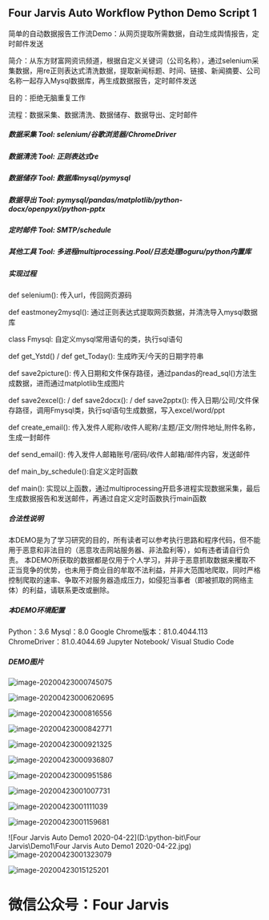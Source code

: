 ## Four Jarvis Auto Workflow Python Demo Script 1

简单的自动数据报告工作流Demo：从网页提取所需数据，自动生成舆情报告，定时邮件发送

简介：从东方财富网资讯频道，根据自定义关键词（公司名称），通过selenium采集数据，用re正则表达式清洗数据，提取新闻标题、时间、链接、新闻摘要、公司名称一起存入Mysql数据库，再生成数据报告，定时邮件发送

目的：拒绝无脑重复工作

流程：数据采集、数据清洗、数据储存、数据导出、定时邮件

##### 数据采集 Tool: selenium/谷歌浏览器/ChromeDriver

##### 数据清洗 Tool: 正则表达式re

##### 数据储存 Tool: 数据库mysql/pymysql

##### 数据导出 Tool: pymysql/pandas/matplotlib/python-docx/openpyxl/python-pptx

##### 定时邮件 Tool: SMTP/schedule

##### 其他工具 Tool: 多进程multiprocessing.Pool/日志处理loguru/python内置库

##### 实现过程

def selenium(): 传入url，传回网页源码

def eastmoney2mysql(): 通过正则表达式提取网页数据，并清洗导入mysql数据库

class Fmysql: 自定义mysql常用语句的类，执行sql语句

def get_Ystd() / def get_Today(): 生成昨天/今天的日期字符串

def save2picture(): 传入日期和文件保存路径，通过pandas的read_sql()方法生成数据，进而通过matplotlib生成图片

def save2excel():  / def save2docx(): / def save2pptx(): 传入日期/公司/文件保存路径，调用Fmysql类，执行sql语句生成数据，写入excel/word/ppt

def create_email(): 传入发件人昵称/收件人昵称/主题/正文/附件地址,附件名称，生成一封邮件

def send_email(): 传入发件人邮箱账号/密码/收件人邮箱/邮件内容，发送邮件

def main_by_schedule():自定义定时函数

def main():  实现以上函数，通过multiprocessing开启多进程实现数据采集，最后生成数据报告和发送邮件，再通过自定义定时函数执行main函数

##### 合法性说明

本DEMO是为了学习研究的目的，所有读者可以参考执行思路和程序代码，但不能用于恶意和非法目的（恶意攻击网站服务器、非法盈利等），如有违者请自行负责。
本DEMO所获取的数据都是仅用于个人学习，并非于恶意抓取数据来攫取不正当竞争的优势，也未用于商业目的牟取不法利益，并非大范围地爬取，同时严格控制爬取的速率、争取不对服务器造成压力，如侵犯当事者（即被抓取的网络主体）的利益，请联系更改或删除。

##### 本DEMO环境配置

Python：3.6
Mysql：8.0
Google Chrome版本：81.0.4044.113
ChromeDriver：81.0.4044.69
Jupyter Notebook/ Visual Studio Code 



##### DEMO图片



![image-20200423000745075](C:\Users\yjw94\AppData\Roaming\Typora\typora-user-images\image-20200423000745075.png)

![image-20200423000620695](C:\Users\yjw94\AppData\Roaming\Typora\typora-user-images\image-20200423000620695.png)

![image-20200423000816556](C:\Users\yjw94\AppData\Roaming\Typora\typora-user-images\image-20200423000816556.png)

![image-20200423000842771](C:\Users\yjw94\AppData\Roaming\Typora\typora-user-images\image-20200423000842771.png)

![image-20200423000921325](C:\Users\yjw94\AppData\Roaming\Typora\typora-user-images\image-20200423000921325.png)

![image-20200423000936807](C:\Users\yjw94\AppData\Roaming\Typora\typora-user-images\image-20200423000936807.png)

![image-20200423000951586](C:\Users\yjw94\AppData\Roaming\Typora\typora-user-images\image-20200423000951586.png)

![image-20200423001007731](C:\Users\yjw94\AppData\Roaming\Typora\typora-user-images\image-20200423001007731.png)

![image-20200423001111039](C:\Users\yjw94\AppData\Roaming\Typora\typora-user-images\image-20200423001111039.png)

![image-20200423001159681](C:\Users\yjw94\AppData\Roaming\Typora\typora-user-images\image-20200423001159681.png)

![Four Jarvis Auto Demo1 2020-04-22](D:\python-bit\Four Jarvis\Demo1\Four Jarvis Auto Demo1 2020-04-22.jpg)![image-20200423001323079](C:\Users\yjw94\AppData\Roaming\Typora\typora-user-images\image-20200423001323079.png)

![image-20200423015125201](C:\Users\yjw94\AppData\Roaming\Typora\typora-user-images\image-20200423015125201.png)



# 微信公众号：Four Jarvis
